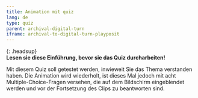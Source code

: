 ```yaml
---
title: Animation mit quiz
lang: de
type: quiz
parent: archival-digital-turn
iframe: archival-to-digital-turn-playposit
---
```


{: .headsup}                            
**Lesen sie diese Einführung, bevor sie das Quiz durcharbeiten!**

Mit diesem Quiz soll getestet werden, inwieweit Sie das Thema verstanden haben. Die Animation wird wiederholt, ist dieses Mal jedoch mit acht Multiple-Choice-Fragen versehen, die auf dem Bildschirm eingeblendet werden und vor der Fortsetzung des Clips zu beantworten sind.


<!-- more -->
